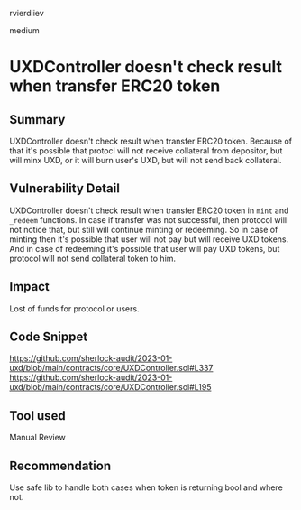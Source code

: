 rvierdiiev

medium

# UXDController doesn't check result when transfer ERC20 token

## Summary
UXDController doesn't check result when transfer ERC20 token. Because of that it's possible that protocl will not receive collateral from depositor, but will minx UXD, or it will burn user's UXD, but will not send back collateral.
## Vulnerability Detail
UXDController doesn't check result when transfer ERC20 token in `mint` and `_redeem` functions. In case if transfer was not successful, then protocol will not notice that, but still will continue minting or redeeming.
So in case of minting then it's possible that user will not pay but will receive UXD tokens.
And in case of redeeming it's possible that user will pay UXD tokens, but protocol will not send collateral token to him.
## Impact
Lost of funds for protocol or users.
## Code Snippet
https://github.com/sherlock-audit/2023-01-uxd/blob/main/contracts/core/UXDController.sol#L337
https://github.com/sherlock-audit/2023-01-uxd/blob/main/contracts/core/UXDController.sol#L195
## Tool used

Manual Review

## Recommendation
Use safe lib to handle both cases when token is returning bool and where not.
